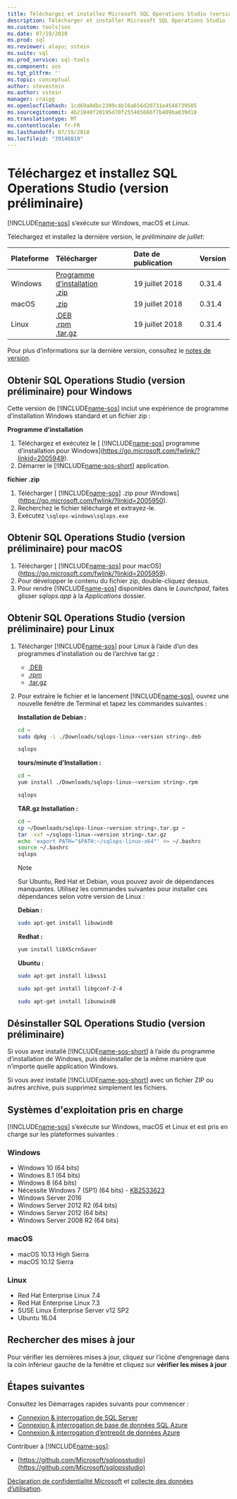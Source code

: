 ```yaml
---
title: Téléchargez et installez Microsoft SQL Operations Studio (version préliminaire) | Microsoft Docs
description: Télécharger et installer Microsoft SQL Operations Studio (version préliminaire) pour Windows, macOS ou Linux
ms.custom: tools|sos
ms.date: 07/19/2018
ms.prod: sql
ms.reviewer: alayu; sstein
ms.suite: sql
ms.prod_service: sql-tools
ms.component: sos
ms.tgt_pltfrm: ''
ms.topic: conceptual
author: stevestein
ms.author: sstein
manager: craigg
ms.openlocfilehash: 1cd69a0dbc2399c4b16a656d20731e4548739505
ms.sourcegitcommit: 4b21840f20195d70f255465666f7b409ba839d18
ms.translationtype: MT
ms.contentlocale: fr-FR
ms.lasthandoff: 07/19/2018
ms.locfileid: "39146819"
---
```

# <a name="download-and-install-sql-operations-studio-preview"></a>Téléchargez et installez SQL Operations Studio (version préliminaire)

[!INCLUDE[name-sos](../includes/name-sos.md)] s’exécute sur Windows, macOS et Linux.

Téléchargez et installez la dernière version, le *préliminaire de juillet*:

|Plateforme|Télécharger|Date de publication| Version |
|:---|:---|:---|:---|
|Windows|[Programme d’installation](https://go.microsoft.com/fwlink/?linkid=2005949)<br>[.zip](https://go.microsoft.com/fwlink/?linkid=2005950)|19 juillet 2018 |0.31.4|
|macOS|[.zip](https://go.microsoft.com/fwlink/?linkid=2005959)|19 juillet 2018 |0.31.4|
|Linux|[.DEB](https://go.microsoft.com/fwlink/?linkid=2006084)<br>[.rpm](https://go.microsoft.com/fwlink/?linkid=2006083)<br>[.tar.gz](https://go.microsoft.com/fwlink/?linkid=2005960)|19 juillet 2018 |0.31.4|

Pour plus d’informations sur la dernière version, consultez le [notes de version](release-notes.md).

## <a name="get-sql-operations-studio-preview-for-windows"></a>Obtenir SQL Operations Studio (version préliminaire) pour Windows

Cette version de [!INCLUDE[name-sos](../includes/name-sos-short.md)] inclut une expérience de programme d’installation Windows standard et un fichier zip : 

**Programme d’installation**

1. Téléchargez et exécutez le [ [!INCLUDE[name-sos](../includes/name-sos-short.md)] programme d’installation pour Windows](https://go.microsoft.com/fwlink/?linkid=2005949).
1. Démarrer le [!INCLUDE[name-sos-short](../includes/name-sos-short.md)] application.


**fichier .zip**

1. Télécharger [ [!INCLUDE[name-sos](../includes/name-sos-short.md)] .zip pour Windows](https://go.microsoft.com/fwlink/?linkid=2005950).
2. Recherchez le fichier téléchargé et extrayez-le.
3. Exécutez `\sqlops-windows\sqlops.exe`


## <a name="get-sql-operations-studio-preview-for-macos"></a>Obtenir SQL Operations Studio (version préliminaire) pour macOS

1. Télécharger [ [!INCLUDE[name-sos](../includes/name-sos-short.md)] pour macOS](https://go.microsoft.com/fwlink/?linkid=2005959).
2. Pour développer le contenu du fichier zip, double-cliquez dessus.
3. Pour rendre [!INCLUDE[name-sos](../includes/name-sos-short.md)] disponibles dans le *Launchpad*, faites glisser *sqlops.app* à la *Applications* dossier.


## <a name="get-sql-operations-studio-preview-for-linux"></a>Obtenir SQL Operations Studio (version préliminaire) pour Linux

1. Télécharger [!INCLUDE[name-sos](../includes/name-sos-short.md)] pour Linux à l’aide d’un des programmes d’installation ou de l’archive tar.gz :
    - [.DEB](https://go.microsoft.com/fwlink/?linkid=2006084)
    - [.rpm](https://go.microsoft.com/fwlink/?linkid=2006083)
    - [.tar.gz](https://go.microsoft.com/fwlink/?linkid=2005960)
1. Pour extraire le fichier et le lancement [!INCLUDE[name-sos](../includes/name-sos-short.md)], ouvrez une nouvelle fenêtre de Terminal et tapez les commandes suivantes :

   **Installation de Debian :**
   ```bash
   cd ~
   sudo dpkg -i ./Downloads/sqlops-linux-<version string>.deb

   sqlops
   ```

   **tours/minute d’Installation :**
   ```bash
   cd ~
   yum install ./Downloads/sqlops-linux-<version string>.rpm

   sqlops
   ```

   **TAR.gz Installation :**
   ```bash 
   cd ~ 
   cp ~/Downloads/sqlops-linux-<version string>.tar.gz ~ 
   tar -xvf ~/sqlops-linux-<version string>.tar.gz 
   echo 'export PATH="$PATH:~/sqlops-linux-x64"' >> ~/.bashrc
   source ~/.bashrc 
   sqlops 
   ``` 

   > [!NOTE]
   > Sur Ubuntu, Red Hat et Debian, vous pouvez avoir de dépendances manquantes. Utilisez les commandes suivantes pour installer ces dépendances selon votre version de Linux :
   

   **Debian :** 
   ```bash
   sudo apt-get install libuwind8
   ```

   **Redhat :** 
   ```bash
   yum install libXScrnSaver
   ```

   **Ubuntu :** 
   ```bash
   sudo apt-get install libxss1

   sudo apt-get install libgconf-2-4

   sudo apt-get install libunwind8
   ```


## <a name="uninstall-sql-operations-studio-preview"></a>Désinstaller SQL Operations Studio (version préliminaire)

Si vous avez installé [!INCLUDE[name-sos-short](../includes/name-sos-short.md)] à l’aide du programme d’installation de Windows, puis désinstaller de la même manière que n’importe quelle application Windows.

Si vous avez installé [!INCLUDE[name-sos-short](../includes/name-sos-short.md)] avec un fichier ZIP ou autres archive, puis supprimez simplement les fichiers.

## <a name="supported-operating-systems"></a>Systèmes d'exploitation pris en charge

[!INCLUDE[name-sos](../includes/name-sos-short.md)] s’exécute sur Windows, macOS et Linux et est pris en charge sur les plateformes suivantes :

### <a name="windows"></a>Windows
- Windows 10 (64 bits)
- Windows 8.1 (64 bits)
- Windows 8 (64 bits)
- Nécessite Windows 7 (SP1) (64 bits) - [KB2533623](https://www.microsoft.com/en-us/download/details.aspx?id=26767)
- Windows Server 2016
- Windows Server 2012 R2 (64 bits)
- Windows Server 2012 (64 bits)
- Windows Server 2008 R2 (64 bits)

### <a name="macos"></a>macOS
- macOS 10.13 High Sierra
- macOS 10.12 Sierra

### <a name="linux"></a>Linux
- Red Hat Enterprise Linux 7.4
- Red Hat Enterprise Linux 7.3
- SUSE Linux Enterprise Server v12 SP2
- Ubuntu 16.04

## <a name="check-for-updates"></a>Rechercher des mises à jour
Pour vérifier les dernières mises à jour, cliquez sur l’icône d’engrenage dans la coin inférieur gauche de la fenêtre et cliquez sur **vérifier les mises à jour**

## <a name="next-steps"></a>Étapes suivantes

Consultez les Démarrages rapides suivants pour commencer :
- [Connexion & interrogation de SQL Server](quickstart-sql-server.md)
- [Connexion & interrogation de base de données SQL Azure](quickstart-sql-database.md)
- [Connexion & interrogation d’entrepôt de données Azure](quickstart-sql-dw.md)

Contribuer à [!INCLUDE[name-sos](../includes/name-sos-short.md)]:
- [https://github.com/Microsoft/sqlopsstudio](https://github.com/Microsoft/sqlopsstudio) 

[Déclaration de confidentialité Microsoft](https://go.microsoft.com/fwlink/?LinkId=521839) et [collecte des données d’utilisation](usage-data-collection.md).
